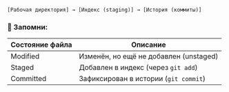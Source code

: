 ```plaintext
[Рабочая директория] → [Индекс (staging)] → [История (коммиты)]
```

### 🧠 Запомни:

|Состояние файла|Описание|
|---|---|
|Modified|Изменён, но ещё не добавлен (unstaged)|
|Staged|Добавлен в индекс (через `git add`)|
|Committed|Зафиксирован в истории (`git commit`)|